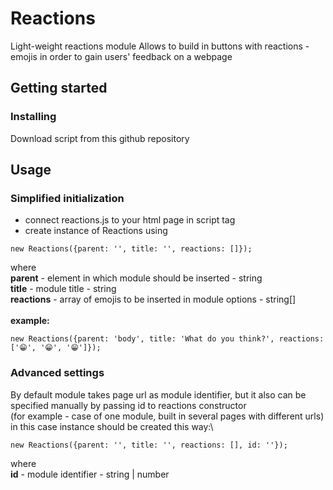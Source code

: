 # Reactions
Light-weight reactions module
Allows to build in buttons with reactions - emojis in order to gain users' feedback on a webpage

## Getting started

### Installing 
Download script from this github repository
## Usage

### Simplified initialization
* connect reactions.js to your html page in script tag
* create instance of Reactions using 
```
new Reactions({parent: '', title: '', reactions: []});
```
where\
**parent** - element in which module should be inserted - string\
**title** - module title - string\
**reactions** - array of emojis to be inserted in module options - string[]\
\
**example:**
```
new Reactions({parent: 'body', title: 'What do you think?', reactions: ['😁', '😁', '😁']});
```
### Advanced settings
By default module takes page url as module identifier, but it also can be specified manually by passing id to reactions constructor\
(for example - case of one module, built in several pages with different urls)\
in this case instance should be created this way:\
```
new Reactions({parent: '', title: '', reactions: [], id: ''});
```
where\
**id** - module identifier - string | number





